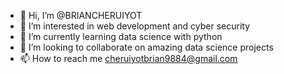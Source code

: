 - 👋 Hi, I’m @BRIANCHERUIYOT
- 👀 I’m interested in web development and cyber security
- 🌱 I’m currently learning data science with python
- 💞️ I’m looking to collaborate on amazing data science projects
- 📫 How to reach me cheruiyotbrian9884@gmail.com

<!---
BRIANCHERUIYOT/BRIANCHERUIYOT is a ✨ special ✨ repository because its `README.md` (this file) appears on your GitHub profile.
You can click the Preview link to take a look at your changes.
--->
